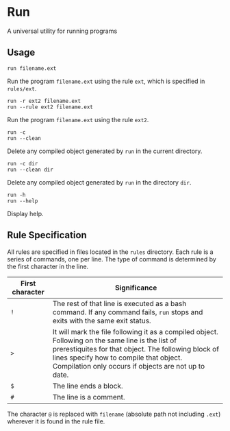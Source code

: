# Run

A universal utility for running programs

## Usage

```text
run filename.ext
```

Run the program `filename.ext` using the rule `ext`, which is specified in `rules/ext`.

```text
run -r ext2 filename.ext
run --rule ext2 filename.ext
```

Run the program `filename.ext` using the rule `ext2`.

```text
run -c
run --clean
```

Delete any compiled object generated by `run` in the current directory.

```text
run -c dir
run --clean dir
```

Delete any compiled object generated by `run` in the directory `dir`.


```text
run -h
run --help
```

Display help.


## Rule Specification

All rules are specified in files located in the `rules` directory. Each rule is a series of commands, one per line. The type of command is determined by the first character in the line.

| First character | Significance |
|-----|------------------------|
| `!` | The rest of that line is executed as a bash command. If any command fails, `run` stops and exits with the same exit status. |
| `>` | It will mark the file following it as a compiled object. Following on the same line is the list of prerestiquites for that object. The following block of lines specify how to compile that object. Compilation only occurs if objects are not up to date. |
| `$` | The line ends a block. |
| `#` | The line is a comment. |

The character `@` is replaced with `filename` (absolute path not including `.ext`) wherever it is found in the rule file.
